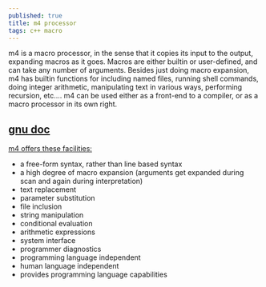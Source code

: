 ```yaml
---
published: true
title: m4 processor
tags: c++ macro
---
```

m4 is a macro processor, in the sense that it copies its input to the output, expanding macros as it goes. Macros are either builtin or user-defined, and can take any number of arguments. Besides just doing macro expansion, m4 has builtin functions for including named files, running shell commands, doing integer arithmetic, manipulating text in various ways, performing recursion, etc.… m4 can be used either as a front-end to a compiler, or as a macro processor in its own right. 

## [gnu doc](https://www.gnu.org/software/m4/manual/m4.html)

[m4 offers these facilities:](https://en.wikipedia.org/wiki/M4_(computer_language))
-    a free-form syntax, rather than line based syntax
-    a high degree of macro expansion (arguments get expanded during scan and again during interpretation)
-    text replacement
-    parameter substitution
-    file inclusion
-    string manipulation
-    conditional evaluation
-    arithmetic expressions
-    system interface
-    programmer diagnostics
-    programming language independent
-    human language independent
-    provides programming language capabilities

